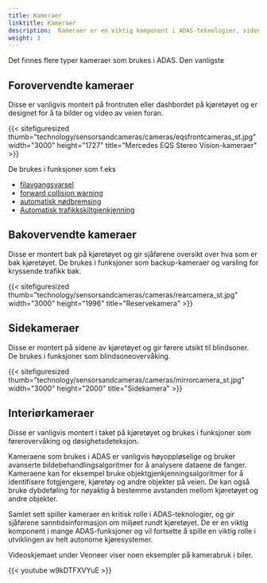 ```yaml
---
title: Kameraer
linktitle: Kameraer
description:  Kameraer er en viktig komponent i ADAS-teknologier, siden de spiller en avgjørende rolle i å gi sanntidsinformasjon om miljøet rundt kjøretøyet.
weight: 3
---
```

<!-- markdownlint-disable MD033 -->

Det finnes flere typer kameraer som brukes i ADAS. Den vanligste

## Forovervendte kameraer

Disse er vanligvis montert på frontruten eller dashbordet på kjøretøyet og er designet for å ta bilder og video av veien foran.

{{< sitefiguresized thumb="technology/sensorsandcameras/cameras/eqsfrontcameras_st.jpg" width="3000" height="1727" title="Mercedes EQS Stereo Vision-kameraer" >}}

De brukes i funksjoner som f.eks

- [filavgangsvarsel](../../driverassistance/lanedeparturewarning/)
- [forward collision warning](../../driverassistance/forwardcollisionwarning/)
- [automatisk nødbremsing](../../driverassistance/automaticemergencybraking/)
- [Automatisk trafikkskiltgjenkjenning](../../driverassistance/trafficsignrecognition/)

## Bakovervendte kameraer

Disse er montert bak på kjøretøyet og gir sjåførene oversikt over hva som er bak kjøretøyet. De brukes i funksjoner som backup-kameraer og varsling for kryssende trafikk bak.

{{< sitefiguresized thumb="technology/sensorsandcameras/cameras/rearcamera_st.jpg" width="3000" height="1996" title="Reservekamera" >}}

## Sidekameraer

Disse er montert på sidene av kjøretøyet og gir førere utsikt til blindsoner. De brukes i funksjoner som blindsoneovervåking.

{{< sitefiguresized thumb="technology/sensorsandcameras/cameras/mirrorcamera_st.jpg" width="3000" height="2000" title="Sidekamera" >}}

## Interiørkameraer

Disse er vanligvis montert i taket på kjøretøyet og brukes i funksjoner som førerovervåking og døsighetsdeteksjon.

Kameraene som brukes i ADAS er vanligvis høyoppløselige og bruker avanserte bildebehandlingsalgoritmer for å analysere dataene de fanger. Kameraene kan for eksempel bruke objektgjenkjenningsalgoritmer for å identifisere fotgjengere, kjøretøy og andre objekter på veien. De kan også bruke dybdeføling for nøyaktig å bestemme avstanden mellom kjøretøyet og andre objekter.

Samlet sett spiller kameraer en kritisk rolle i ADAS-teknologier, og gir sjåførene sanntidsinformasjon om miljøet rundt kjøretøyet. De er en viktig komponent i mange ADAS-funksjoner og vil fortsette å spille en viktig rolle i utviklingen av helt autonome kjøresystemer.

Videoskjemaet under Veoneer viser noen eksempler på kamerabruk i biler.

{{< youtube w9kDTFXVYuE >}}